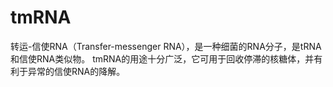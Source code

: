 # tmRNA

转运-信使RNA（Transfer-messenger RNA），是一种细菌的RNA分子，是tRNA和信使RNA类似物。 tmRNA的用途十分广泛，它可用于回收停滞的核糖体，并有利于异常的信使RNA的降解。